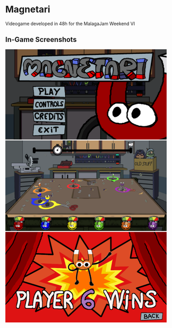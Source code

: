# Magnetari
Videogame developed in 48h for the MalagaJam Weekend VI

## In-Game Screenshots

![Menu](https://raw.githubusercontent.com/Abde5/Magnetari/master/Screenshots/screen1.png)
![Gameplay](https://raw.githubusercontent.com/Abde5/Magnetari/master/Screenshots/screen2.png)
![Winner](https://raw.githubusercontent.com/Abde5/Magnetari/master/Screenshots/screen3.png)
